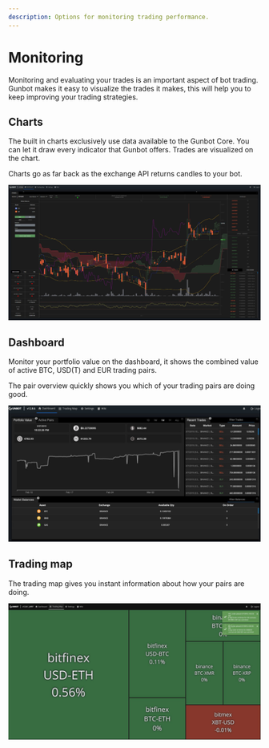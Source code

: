 ```yaml
---
description: Options for monitoring trading performance.
---
```


# Monitoring

Monitoring and evaluating your trades is an important aspect of bot trading. Gunbot makes it easy to visualize the trades it makes, this will help you to keep improving your trading strategies.

## Charts

The built in charts exclusively use data available to the Gunbot Core. You can let it draw every indicator that Gunbot offers. Trades are visualized on the chart.

Charts go as far back as the exchange API returns candles to your bot.

![](../.gitbook/assets/image-2.png)

## Dashboard

Monitor your portfolio value on the dashboard, it shows the combined value of active BTC, USD\(T\) and EUR trading pairs.

The pair overview quickly shows you which of your trading pairs are doing good.

![](../.gitbook/assets/image-13.png)

## Trading map

The trading map gives you instant information about how your pairs are doing.

![](../.gitbook/assets/image-20.png)

